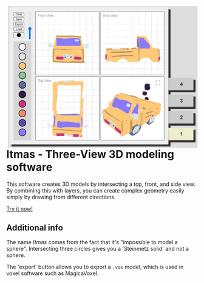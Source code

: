 <img src="screenshot.jpg" align="right" width="500" />

# Itmas - Three-View 3D modeling software

This software creates 3D models by intersecting a top, front, and side view. By combining this with layers, you can create complex geometry easily simply by drawing from different directions.

[Try it now!](https://tesseractc.at/itmas/)

## Additional info

The name *Itmas* comes from the fact that it's "impossible to model a sphere". Intersecting three circles gives you a 'Steinmetz solid' and not a sphere.

The 'export' button allows you to export a `.vox` model, which is used in voxel software such as MagicaVoxel.
